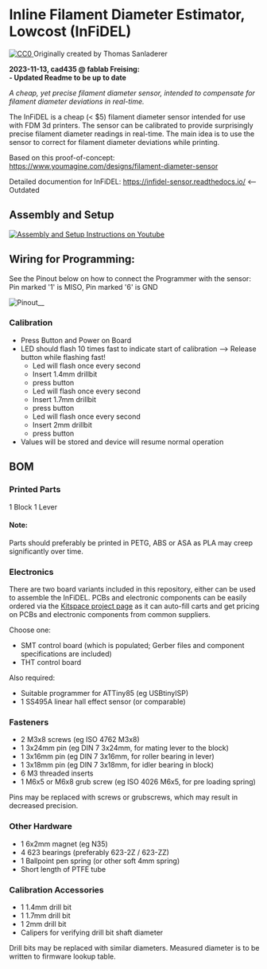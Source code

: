 # Inline Filament Diameter Estimator, Lowcost (InFiDEL)

<p xmlns:dct="http://purl.org/dc/terms/" xmlns:vcard="http://www.w3.org/2001/vcard-rdf/3.0#">
  <a rel="license"
     href="http://creativecommons.org/publicdomain/zero/1.0/">
    <img src="https://licensebuttons.net/p/zero/1.0/80x15.png" style="border-style: none;" alt="CC0" />
  </a>
  Originally created by Thomas Sanladerer
</p>

<b>2023-11-13, cad435 @ fablab Freising: <br>
	- Updated Readme to be up to date</b>

*A cheap, yet precise filament diameter sensor, intended to compensate for filament diameter deviations in real-time.*

The InFiDEL is a cheap (< $5) filament diameter sensor intended for use with FDM 3d printers.
The sensor can be calibrated to provide surprisingly precise filament diameter readings in real-time. 
The main idea is to use the sensor to correct for filament diameter deviations while printing.

Based on this proof-of-concept: https://www.youmagine.com/designs/filament-diameter-sensor

Detailed documention for InFiDEL: https://infidel-sensor.readthedocs.io/ <-- Outdated

## Assembly and Setup
[![Assembly and Setup Instructions on Youtube](https://img.youtube.com/vi/RYgdLPe_T0c/0.jpg)](https://www.youtube.com/watch?v=RYgdLPe_T0c)

## Wiring for Programming:
See the Pinout below on how to connect the Programmer with the sensor:<br>
Pin marked '1' is MISO, Pin marked '6' is GND 

![Pinout__](https://github.com/FabLab-Freising/infidel-sensor/assets/16453385/2d70bc79-dd25-4504-a9f8-c7134b62e4b5)



### Calibration
- Press Button and Power on Board
- LED should flash 10 times fast to indicate start of calibration --> Release button while flashing fast!
  * Led will flash once every second
  * Insert 1.4mm drillbit
  * press button
  * Led will flash once every second
  * Insert 1.7mm drillbit
  * press button
  * Led will flash once every second
  * Insert 2mm drillbit
  * press button
- Values will be stored and device will resume normal operation


## BOM

### Printed Parts
1 Block
1 Lever

#### Note:
Parts should preferably be printed in PETG, ABS or ASA as PLA may creep significantly over time.

### Electronics
There are two board variants included in this repository, either can be used to assemble the InFiDEL. 
PCBs and electronic components can be easily ordered via the [Kitspace project page](https://kitspace.org/boards/github.com/drspangle/infidel-sensor/) as it can auto-fill carts and get pricing on PCBs and electronic components from common suppliers.

Choose one:
- SMT control board (which is populated; Gerber files and component specifications are included) 
- THT control board

Also required:

- Suitable programmer for ATTiny85 (eg USBtinyISP)
- 1 SS495A linear hall effect sensor (or comparable)

### Fasteners
- 2 M3x8 screws (eg ISO 4762 M3x8)
- 1 3x24mm pin (eg DIN 7 3x24mm, for mating lever to the block)
- 1 3x16mm pin (eg DIN 7 3x16mm, for roller bearing in lever)
- 1 3x18mm pin (eg DIN 7 3x18mm, for idler bearing in block)
- 6 M3 threaded inserts
- 1 M6x5 or M6x8 grub screw (eg ISO 4026 M6x5, for pre loading spring) 

Pins may be replaced with screws or grubscrews, which may result in decreased precision.

### Other Hardware
- 1 6x2mm magnet (eg N35)
- 4 623 bearings (preferably 623-2Z / 623-ZZ)
- 1 Ballpoint pen spring (or other soft 4mm spring)
- Short length of PTFE tube

### Calibration Accessories
- 1 1.4mm drill bit
- 1 1.7mm drill bit 
- 1 2mm drill bit
- Calipers for verifying drill bit shaft diameter

Drill bits may be replaced with similar diameters. 
Measured diameter is to be written to firmware lookup table.
